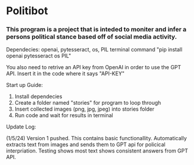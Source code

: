 # Politibot 
### This program is a project that is inteded to moniter and infer a persons political stance based off of social media activity.

Dependecies: openai, pytesseract, os, PIL
terminal command "pip install openai pytesseract os PIL"

You also need to retrive an API key from OpenAI in order to use the GPT API. Insert it in the code where it says "API-KEY"

Start up Guide:

1. Install dependecies
2. Create a folder named "stories" for program to loop through
3. Insert collected images (png, jpg, jpeg) into stories folder
4. Run code and wait for results in terminal

Update Log:

(1/5/24) Version 1 pushed. This contains basic functionallity. Automatically extracts text from images and sends them to 
GPT api for policical interpriation. Testing shows most text shows consistent answers from GPT API. 
